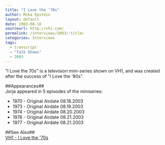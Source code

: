 ```yaml
---
title: "I Love the '70s"
author: Mika Epstein
layout: default
date: 2003-08-18
sourceurl: http://vh1.com/
permalink: /interviews/2003/:title/
categories: Interviews
tags:
  - transcript
  - "Talk Shows"
  - 2003
---
```


"I Love the 70s" is a television mini-series shown on VH1, and was created after the success of "I Love the '80s".

##Appearances##  
Jorja appeared in 5 episodes of the miniseries:

* 1970 - Original Airdate 08.18.2003  
* 1973 - Original Airdate 08.19.2003  
* 1974 - Original Airdate 08.20.2003  
* 1976 - Original Airdate 08.21.2003  
* 1977 - Original Airdate 08.21.2003

##See Also##  
[VH1 - I Love the '70s](http://www.vh1.com/shows/dyn/i\_love\_the_70s/series.jhtml)
